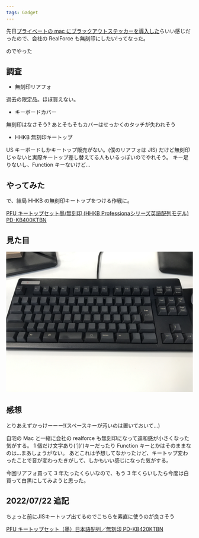 ```yaml
---
tags: Gadget
---
```


先日[プライベートの mac にブラックアウトステッカーを導入した](https://taross-f.github.io/%E3%83%96%E3%83%A9%E3%83%83%E3%82%AF%E3%82%A2%E3%82%A6%E3%83%88%E3%82%B9%E3%83%86%E3%83%83%E3%82%AB%E3%83%BC%E3%81%BD%E3%81%A1%E3%81%A3%E3%81%9F/)らいい感じだったので、会社の RealForce も無刻印にしたい!ってなった。

のでやった

## 調査

- 無刻印リアフォ

過去の限定品。ほぼ買えない。

- キーボードカバー

無刻印はなさそう? あとそもそもカバーはせっかくのタッチが失われそう

- HHKB 無刻印キートップ

US キーボードしかキートップ販売がない。(僕のリアフォは JIS)
だけど無刻印じゃないと実際キートップ差し替えてる人もいるっぽいのでやれそう。
キー足りないし、Function キーないけど…

## やってみた

で、結局 HHKB の無刻印キートップをつける作戦に。

[PFU キートップセット墨/無刻印 (HHKB Professionaシリーズ英語配列モデル) PD-KB400KTBN](https://amzn.to/3HHxD4S)

## 見た目

![無刻印Realforce](https://raw.githubusercontent.com/taross-f/taross-f.github.io/master/images/IMG_4450.JPG "無刻印Realforce")

## 感想

とりあえずかっけーーー!(スペースキーが汚いのは置いておいて…)

自宅の Mac と一緒に会社の realforce も無刻印になって違和感が小さくなった気がする。
1 個だけ文字あり('\]}')キーだったり Function キーとかはそのままなのは…まあしょうがない。
あとこれは予想してなかったけど、キートップ変わったことで音が変わったきがして、しかもいい感じになった気がする。

今回リアフォ買って 3 年たったくらいなので、もう 3 年くらいしたら今度は白買って白黒にしてみようと思った。

## 2022/07/22 追記
ちょっと前にJISキートップ出てるのでこちらを素直に使うのが良さそう

[PFU キートップセット（墨）日本語配列／無刻印 PD-KB420KTBN](https://amzn.to/49cW8mk)
